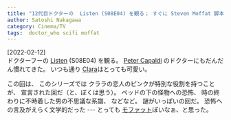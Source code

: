 ```yaml
---
title: "12代目ドクターの  Listen (S08E04) を観る； すぐに Steven Moffat 脚本だとわかる程の Moffat 節だ、とってもたのしかった"
author: Satoshi Nakagawa
category: Cinema/TV
tags:  doctor_who scifi moffat
---
```


[2022-02-12]  
 ドクターフーの
[Listen](https://en.wikipedia.org/wiki/Listen_(Doctor_Who)) (S08E04) を観る。
[Peter Capaldi](https://en.wikipedia.org/wiki/Peter_Capaldi) のドクターにもだんだん慣れてきた。
いつも通り
[Clara](https://en.wikipedia.org/wiki/Clara_Oswald)はとっても可愛い。

 この回は、
このシリーズでは
クララの恋人のピンクが特別な役割を持つことが、
宣言された回だ（と、ぼくは思う）。
ベッドの下の怪物への恐怖、
時の終わりに不時着した男の不思議な系譜、
などなど。
謎がいっぱいの回だ。
恐怖への言及がえらく文学的だった ---
とっても
[モファット](https://en.wikipedia.org/wiki/Steven_Moffat)ぽいなぁ、と思った。

